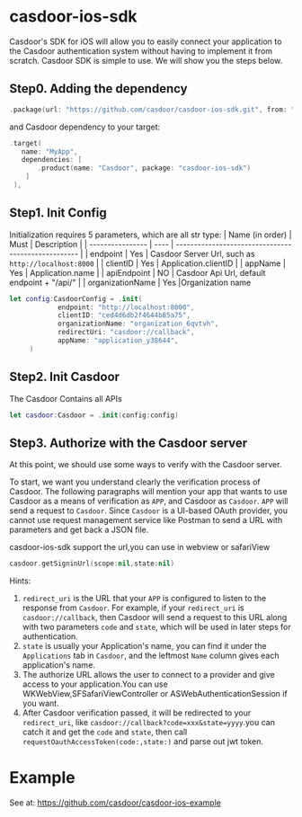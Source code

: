 # casdoor-ios-sdk
Casdoor's SDK for iOS will allow you to easily connect your application to the Casdoor authentication system without having to implement it from scratch.
Casdoor SDK is simple to use. We will show you the steps below.
## Step0. Adding the dependency
```swift
.package(url: "https://github.com/casdoor/casdoor-ios-sdk.git", from: "x.x.x")
```
and Casdoor dependency to your target:
```swift
.target(
   name: "MyApp", 
   dependencies: [
       .product(name: "Casdoor", package: "casdoor-ios-sdk")
    ]
 ),
```
## Step1. Init Config
Initialization requires 5 parameters, which are all str type:
| Name (in order)  | Must | Description                                         |
| ---------------- | ---- | --------------------------------------------------- |
| endpoint         | Yes  | Casdoor Server Url, such as `http://localhost:8000` |
| clientID         | Yes  | Application.clientID                              |
| appName           | Yes  | Application.name                           |
| apiEndpoint       | NO  | Casdoor Api Url, default endpoint + "/api/"   |
| organizationName | Yes  |Organization name
```swift
let config:CasdoorConfig = .init(
            endpoint: "http://localhost:8000",
            clientID: "ced4d6db2f4644b85a75",
            organizationName: "organization_6qvtvh",
            redirectUri: "casdoor://callback",
            appName: "application_y38644",
     )
```
## Step2. Init Casdoor
The Casdoor Contains all APIs
```swift
let casdoor:Casdoor = .init(config:config)
```
## Step3. Authorize with the Casdoor server
At this point, we should use some ways to verify with the Casdoor server.  

To start, we want you understand clearly the verification process of Casdoor.
The following paragraphs will mention your app that wants to use Casdoor as a means
of verification as `APP`, and Casdoor as `Casdoor`.
`APP` will send a request to `Casdoor`. Since `Casdoor` is a UI-based OAuth
   provider, you cannot use request management service like Postman to send a URL
   with parameters and get back a JSON file.  

casdoor-ios-sdk support the url,you can use in webview or safariView
```swift
casdoor.getSigninUrl(scope:nil,state:nil)
```
Hints:
1. `redirect_uri` is the URL that your `APP` is configured to
listen to the response from `Casdoor`. For example, if your `redirect_uri` is `casdoor://callback`, then Casdoor will send a request to this URL along with two parameters `code` and `state`, which will be used in later steps for authentication. 
2. `state` is usually your Application's name, you can find it under the `Applications` tab in `Casdoor`, and the leftmost `Name` column gives each application's name.
3. The authorize URL allows the user to connect to a provider and give access to your application.You can use WKWebView,SFSafariViewController or ASWebAuthenticationSession if you want.
4. After Casdoor verification passed, it will be redirected to your `redirect_uri`, like `casdoor://callback?code=xxx&state=yyyy`.you can catch it and get the `code` and `state`, then call `requestOauthAccessToken(code:,state:)` and parse out jwt token. 

# Example
See at: https://github.com/casdoor/casdoor-ios-example

